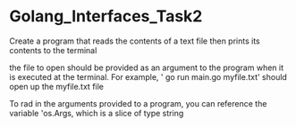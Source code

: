 # Golang_Interfaces_Task2

Create a program that reads the contents of a text file then prints its contents to the terminal 

the file to open should be provided as an argument to the program when it is executed at the terminal. For example, ' go run main.go myfile.txt' should open up the myfile.txt file 

To rad in the arguments provided to a program, you can reference the variable 'os.Args, which is a slice of type string 



